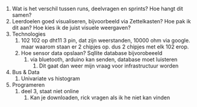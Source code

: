 1. Wat is het verschil tussen runs, deelvragen en sprints? Hoe hangt dit samen?
2. Leerdoelen goed visualiseren, bijvoorbeeld via Zettelkasten? Hoe pak ik dit aan? Hoe kies ik de juist visuele weergaven?
3. Technologies
	1. 102 102 op dht11 3 pin, dat zijn weerstanden, 10000 ohm via google. maar waarom staan er 2 chipjes op. dus 2 chipjes met elk 102 erop.
	2.  Hoe sensor data opslaan? Sqllite database bijvorobeeeld
		1. via bluetooth, arduino kan senden, database moet luisteren
			1. Dit gaat dan weer mijn vraag voor infrastructuur worden
4. Bus & Data
	1. Univariate vs histogram
5. Programeren 
	1. deel 3, staat niet online
		1. Kan je downloaden, rick vragen als ik he niet kan vinden